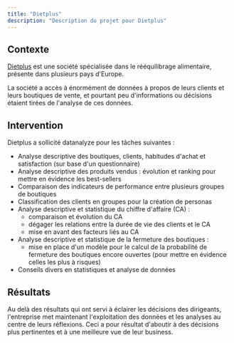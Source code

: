 ```yaml
---
title: "Dietplus"
description: "Description du projet pour Dietplus"
---
```


## Contexte

[Dietplus](https://www.dietplus.be/) est une société spécialisée dans le rééquilibrage alimentaire, présente dans plusieurs pays d'Europe.

La société a accès à énormément de données à propos de leurs clients et leurs boutiques de vente, et pourtant peu d'informations ou décisions étaient tirées de l'analyse de ces données.

## Intervention

Dietplus a sollicité datanalyze pour les tâches suivantes :

- Analyse descriptive des boutiques, clients, habitudes d'achat et satisfaction (sur base d'un questionnaire)
- Analyse descriptive des produits vendus : évolution et ranking pour mettre en évidence les best-sellers
- Comparaison des indicateurs de performance entre plusieurs groupes de boutiques
- Classification des clients en groupes pour la création de personas
- Analyse descriptive et statistique du chiffre d'affaire (CA) :
  + comparaison et évolution du CA
  + dégager les relations entre la durée de vie des clients et le CA
  + mise en avant des facteurs liés au CA
- Analyse descriptive et statistique de la fermeture des boutiques :
  + mise en place d'un modèle pour le calcul de la probabilité de fermeture des boutiques encore ouvertes (pour mettre en évidence celles les plus à risques)
- Conseils divers en statistiques et analyse de données

## Résultats

Au delà des résultats qui ont servi à éclairer les décisions des dirigeants, l'entreprise met maintenant l'exploitation des données et les analyses au centre de leurs réflexions. Ceci a pour résultat d'aboutir à des décisions plus pertinentes et à une meilleure vue de leur business.



